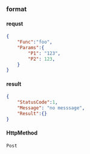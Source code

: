 ### format

#### requst

```json
{
    "Func":"foo",
    "Params":{
        "P1": "123",
        "P2": 123,
    }
}
```

#### result

```json
{
    "StatusCode":1,
    "Message": "no messsage",
    "Result":{}
}
```

#### HttpMethod
    
    Post